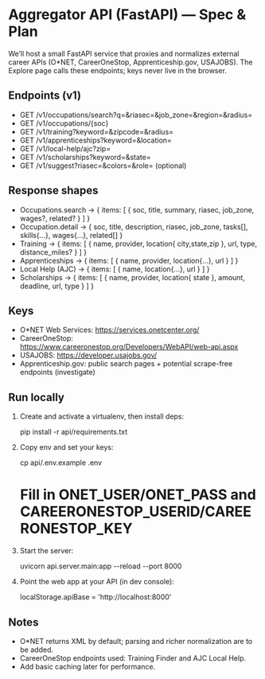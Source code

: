 # Aggregator API (FastAPI) — Spec & Plan

We’ll host a small FastAPI service that proxies and normalizes external career APIs (O*NET, CareerOneStop, Apprenticeship.gov, USAJOBS). The Explore page calls these endpoints; keys never live in the browser.

## Endpoints (v1)
- GET /v1/occupations/search?q=&riasec=&job_zone=&region=&radius=
- GET /v1/occupations/{soc}
- GET /v1/training?keyword=&zipcode=&radius=
- GET /v1/apprenticeships?keyword=&location=
- GET /v1/local-help/ajc?zip=
- GET /v1/scholarships?keyword=&state=
- GET /v1/suggest?riasec=&colors=&role=  (optional)

## Response shapes
- Occupations.search → { items: [ { soc, title, summary, riasec, job_zone, wages?, related? } ] }
- Occupation.detail → { soc, title, description, riasec, job_zone, tasks[], skills{...}, wages{...}, related[] }
- Training → { items: [ { name, provider, location{ city,state,zip }, url, type, distance_miles? } ] }
- Apprenticeships → { items: [ { name, provider, location{...}, url } ] }
- Local Help (AJC) → { items: [ { name, location{...}, url } ] }
- Scholarships → { items: [ { name, provider, location{ state }, amount, deadline, url, type } ] }

## Keys
- O*NET Web Services: https://services.onetcenter.org/
- CareerOneStop: https://www.careeronestop.org/Developers/WebAPI/web-api.aspx
- USAJOBS: https://developer.usajobs.gov/
- Apprenticeship.gov: public search pages + potential scrape-free endpoints (investigate)

## Run locally

1) Create and activate a virtualenv, then install deps:

   pip install -r api/requirements.txt

2) Copy env and set your keys:

   cp api/.env.example .env
   # Fill in ONET_USER/ONET_PASS and CAREERONESTOP_USERID/CAREERONESTOP_KEY

3) Start the server:

   uvicorn api.server.main:app --reload --port 8000

4) Point the web app at your API (in dev console):

   localStorage.apiBase = 'http://localhost:8000'

## Notes
- O*NET returns XML by default; parsing and richer normalization are to be added.
- CareerOneStop endpoints used: Training Finder and AJC Local Help.
- Add basic caching later for performance.
